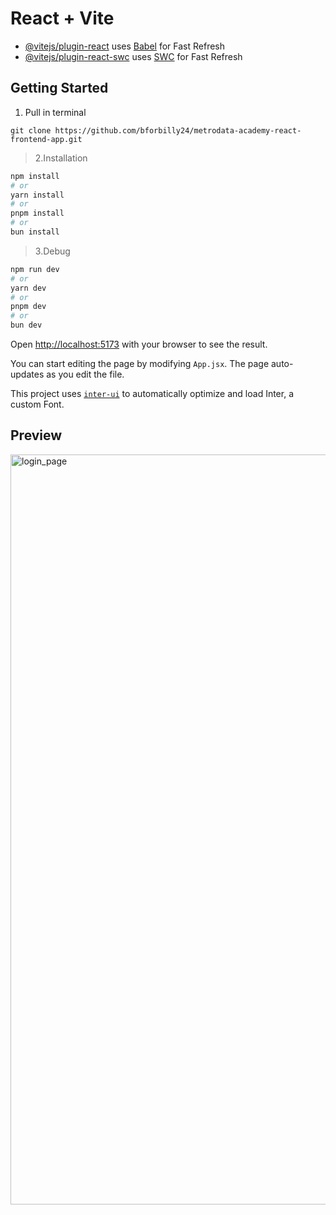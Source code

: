 # React + Vite

-   [@vitejs/plugin-react](https://github.com/vitejs/vite-plugin-react/blob/main/packages/plugin-react/README.md) uses [Babel](https://babeljs.io/) for Fast Refresh
-   [@vitejs/plugin-react-swc](https://github.com/vitejs/vite-plugin-react-swc) uses [SWC](https://swc.rs/) for Fast Refresh

## Getting Started

>

1. Pull in terminal

```
git clone https://github.com/bforbilly24/metrodata-academy-react-frontend-app.git
```

> 2.Installation

```bash
npm install
# or
yarn install
# or
pnpm install
# or
bun install
```

> 3.Debug

```bash
npm run dev
# or
yarn dev
# or
pnpm dev
# or
bun dev
```

Open [http://localhost:5173](http://localhost:5173) with your browser to see the result.

You can start editing the page by modifying `App.jsx`. The page auto-updates as you edit the file.

This project uses [`inter-ui`](https://www.npmjs.com/package/inter-ui) to automatically optimize and load Inter, a custom Font.

## Preview

<img width="1200" alt="login_page" src="https://github.com/bforbilly24/metrodata-academy-react-frontend-app/assets/93701344/80d37ebf-2759-4796-8efd-08b351423bbc" >
